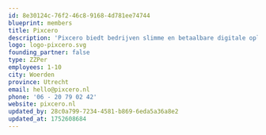 ```yaml
---
id: 8e30124c-76f2-46c8-9168-4d781ee74744
blueprint: members
title: Pixcero
description: 'Pixcero biedt bedrijven slimme en betaalbare digitale oplossingen. Dankzij de technische expertise van Rick in web- en appontwikkeling helpen we bij het vernieuwen van bestaande systemen, het ontwikkelen van nieuwe systemen of het verder uitbouwen van bestaande toepassingen.'
logo: logo-pixcero.svg
founding_partner: false
type: ZZPer
employees: 1-10
city: Woerden
province: Utrecht
email: hello@pixcero.nl
phone: '06 - 20 79 02 42'
website: pixcero.nl
updated_by: 28c0a799-7234-4581-b869-6eda5a36a8e2
updated_at: 1752608684
---
```

